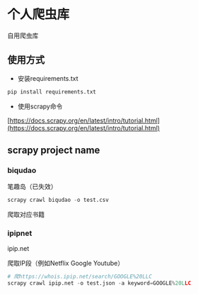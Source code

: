 # 个人爬虫库
自用爬虫库
## 使用方式
* 安装requirements.txt
```python
pip install requirements.txt
```

* 使用scrapy命令

[https://docs.scrapy.org/en/latest/intro/tutorial.html](https://docs.scrapy.org/en/latest/intro/tutorial.html)
## scrapy project name
### biqudao
笔趣岛（已失效）
```python
scrapy crawl biqudao -o test.csv
```

爬取对应书籍
### ipipnet 
ipip.net

爬取IP段（例如Netflix Google Youtube）

```python
# 爬https://whois.ipip.net/search/GOOGLE%20LLC
scrapy crawl ipip.net -o test.json -a keyword=GOOGLE%20LLC
```